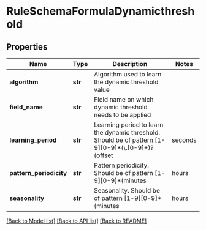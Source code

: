 # RuleSchemaFormulaDynamicthreshold

## Properties
Name | Type | Description | Notes
------------ | ------------- | ------------- | -------------
**algorithm** | **str** | Algorithm used to learn the dynamic threshold value | 
**field_name** | **str** | Field name on which dynamic threshold needs to be applied | 
**learning_period** | **str** | Learning period to learn the dynamic threshold. Should be of pattern [1-9][0-9]*(\\.[0-9]+)?(offset|seconds|minutes|hours|days|weeks|years|o|s|m|h|d|w|y) | 
**pattern_periodicity** | **str** | Pattern periodicity. Should be of pattern [1-9][0-9]*(minutes|hours|days|weeks|months)(,[1-9][0-9]*(minutes|hours|days|weeks|months))* | [optional] 
**seasonality** | **str** | Seasonality. Should be of pattern [1-9][0-9]*(minutes|hours|days|weeks|months)(,[1-9][0-9]*(minutes|hours|days|weeks|months))* | [optional] 

[[Back to Model list]](../README.md#documentation-for-models) [[Back to API list]](../README.md#documentation-for-api-endpoints) [[Back to README]](../README.md)


